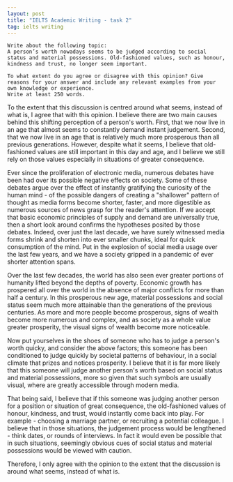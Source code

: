 ```yaml
---
layout: post
title: "IELTS Academic Writing - task 2"
tag: ielts writing
---
```

```
Write about the following topic:
A person’s worth nowadays seems to be judged according to social status and material possessions. Old-fashioned values, such as honour, kindness and trust, no longer seem important.

To what extent do you agree or disagree with this opinion? Give reasons for your answer and include any relevant examples from your own knowledge or experience.
Write at least 250 words.
```
To the extent that this discussion is centred around what seems, instead of what is, I agree that with this opinion. I believe there are two main causes behind this shifting perception of a person's worth. First, that we now live in an age that almost seems to constantly demand instant judgement. Second, that we now live in an age that is relatively much more prosperous than all previous generations. However, despite what it seems, I believe that old-fashioned values are still important in this day and age, and I believe we still rely on those values especially in situations of greater consequence.
  
  
Ever since the proliferation of electronic media, numerous debates have been had over its possible negative effects on society. Some of these debates argue over the effect of instantly gratifying the curiosity of the human mind - of the possible dangers of creating a "shallower" pattern of thought as media forms become shorter, faster, and more digestible as numerous sources of news grasp for the reader's attention. If we accept that basic economic principles of supply and demand are universally true, then a short look around confirms the hypotheses posited by those debates. Indeed, over just the last decade, we have surely witnessed media forms shrink and shorten into ever smaller chunks, ideal for quick consumption of the mind. Put in the explosion of social media usage over the last few years, and we have a society gripped in a pandemic of ever shorter attention spans. 
  
  
Over the last few decades, the world has also seen ever greater portions of humanity lifted beyond the depths of poverty. Economic growth has prospered all over the world in the absence of major conflicts for more than half a century. In this prosperous new age, material possessions and social status seem much more attainable than the generations of the previous centuries. As more and more people become prosperous, signs of wealth become more numerous and complex, and as society as a whole value greater prosperity, the visual signs of wealth become more noticeable.
  
  
Now put yourselves in the shoes of someone who has to judge a person's worth quicky, and consider the above factors; this someone has been conditioned to judge quickly by societal patterns of behaviour, in a social climate that prizes and notices prosperity. I believe that it is far more likely that this someone will judge another person's worth based on social status and material possessions, more so given that such symbols are usually visual, where are greatly accessible through modern media.
  
  
That being said, I believe that if this someone was judging another person for a position or situation of great consequence, the old-fashioned values of honour, kindness, and trust, would instantly come back into play. For example - choosing a marriage partner, or recruiting a potential colleague. I believe that in those situations, the judgement process would be lengthened - think dates, or rounds of interviews. In fact it would even be possible that in such situations, seemingly obvious cues of social status and material possessions would be viewed with caution. 
  
  
Therefore, I only agree with the opinion to the extent that the discussion is around what seems, instead of what is.
